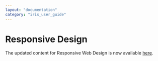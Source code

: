 ```yaml
---
layout: "documentation"
category: "iris_user_guide"
---
```

                         

Responsive Design
=================

The updated content for Responsive Web Design is now available [here](Responsive_Design_8_2.html).
